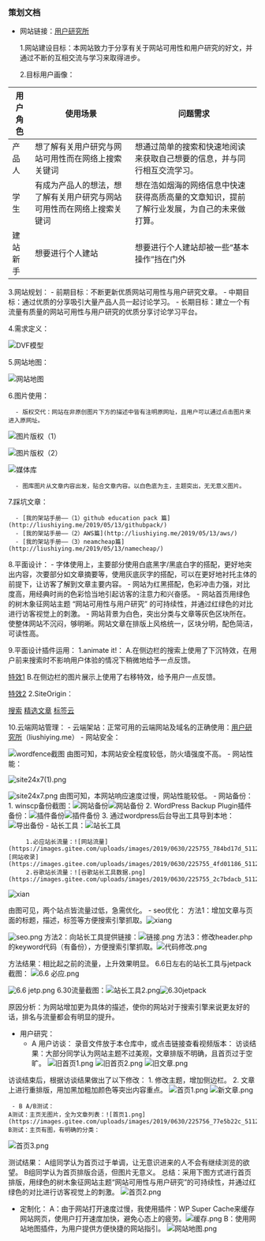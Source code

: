 ### 策划文档
- 网站链接：[用户研究所](http://liushiying.me/)

   1.网站建设目标：本网站致力于分享有关于网站可用性和用户研究的好文，并通过不断的互相交流与学习来取得进步。

   2.目标用户画像：

用户角色 | 使用场景 | 问题需求 |
---|---|---|
产品人 | 想了解有关用户研究与网站可用性而在网络上搜索关键词 |想通过简单的搜索和快速地阅读来获取自己想要的信息，并与同行相互交流学习。
学生 | 有成为产品人的想法，想了解有关用户研究与网站可用性而在网络上搜索关键词 |想在浩如烟海的网络信息中快速获得高质高量的文章知识，提前了解行业发展，为自己的未来做打算。
建站新手 | 想要进行个人建站 | 想要进行个人建站却被一些“基本操作”挡在门外


   3.网站规划：
     - 前期目标：不断更新优质网站可用性与用户研究文章。
     - 中期目标：通过优质的分享吸引大量产品人员一起讨论学习。
     - 长期目标：建立一个有流量有质量的网站可用性与用户研究的优质分享讨论学习平台。

   4.需求定义：

![DVF模型](https://images.gitee.com/uploads/images/2019/0630/225753_3396ff3e_5112336.jpeg)

   5.网站地图：

![网站地图](https://images.gitee.com/uploads/images/2019/0630/225753_12229114_5112336.jpeg)

   6.图片使用：

      - 版权交代：网站在非原创图片下方的描述中皆有注明原网址，且用户可以通过点击图片来进入原网址。

![图片版权（1）](https://images.gitee.com/uploads/images/2019/0630/225754_49f6e627_5112336.png)

![图片版权（2）](https://images.gitee.com/uploads/images/2019/0630/225753_41e18ef9_5112336.png)

![媒体库](https://images.gitee.com/uploads/images/2019/0630/225753_61ee737d_5112336.png)

      - 图库图片从文章内容出发，贴合文章内容。以白色底为主，主题突出，无无意义图片。

   7.踩坑文章：

      - [我的架站手册——（1）github education pack 篇](http://liushiying.me/2019/05/13/githubpack/)
      - [我的架站手册——（2）AWS篇](http://liushiying.me/2019/05/13/aws/)
      - [我的架站手册——（3）neamcheap篇](http://liushiying.me/2019/05/13/namecheap/)

   8.平面设计：
      - 字体使用上，主要部分使用白底黑字/黑底白字的搭配，更好地突出内容，次要部分如文章摘要等，使用灰底灰字的搭配，可以在更好地衬托主体的前提下，让访客了解到文章主要内容。
      - 网站为红黑搭配，色彩冲击力强，对比度高，用经典时尚的色彩恰当地引起访客的注意力和兴奋感。
      - 网站首页用绿色的树木象征网站主题 “网站可用性与用户研究” 的可持续性，并通过红绿色的对比进行访客视觉上的刺激。
      - 网站背景为白色，突出分类与文章等灰色区块所在。使整体网站不沉闷，够明晰。网站文章在排版上风格统一，区块分明，配色简洁，可读性高。
    
   9.平面设计插件运用：
      1.animate it!：
A.在侧边栏的搜索上使用了下沉特效，在用户前来搜索时不影响用户体验的情况下稍微地给予一点反馈。

[特效1](http://liushiying.me/category/%E6%9E%B6%E7%AB%99%E6%95%99%E7%A8%8B/?customize_changeset_uuid=1610a372-9782-4d31-8cb0-023fadb60cd8&customize_autosaved=on)
B.在侧边栏的图片展示上使用了右移特效，给予用户一点反馈。

[特效2](http://liushiying.me/category/%E6%9E%B6%E7%AB%99%E6%95%99%E7%A8%8B/?customize_changeset_uuid=1610a372-9782-4d31-8cb0-023fadb60cd8&customize_autosaved=on)
      2.SiteOrigin：

[搜索](http://liushiying.me/category/%E6%9E%B6%E7%AB%99%E6%95%99%E7%A8%8B/) [精选文章](http://liushiying.me/category/%E7%94%A8%E6%88%B7%E7%A0%94%E7%A9%B6/?customize_changeset_uuid=1610a372-9782-4d31-8cb0-023fadb60cd8&customize_autosaved=on) [标签云](http://liushiying.me/category/%E6%9E%B6%E7%AB%99%E6%95%99%E7%A8%8B/?customize_changeset_uuid=1610a372-9782-4d31-8cb0-023fadb60cd8&customize_autosaved=on)

   10.云端网站管理：
       - 云端架站：正常可用的云端网站及域名的正确使用：[用户研究所](http://liushiying.me/)（liushiying.me）
       - 网站安全：

![wordfence截图](https://images.gitee.com/uploads/images/2019/0630/225754_a40a7c7d_5112336.png)
由图可知，本网站安全程度较低，防火墙强度不高。
       - 网站性能：

![site24x7(1).png](https://images.gitee.com/uploads/images/2019/0630/225754_0c7e58d9_5112336.png)

![site24x7.png](https://images.gitee.com/uploads/images/2019/0630/225754_bc72b6ef_5112336.png)
由图可知，本网站响应速度过慢，网站性能较低。
      - 网站备份：
          1. winscp备份截图：![网站备份](https://images.gitee.com/uploads/images/2019/0630/225754_a1344085_5112336.png)![网站备份](https://images.gitee.com/uploads/images/2019/0630/225754_39ad4b16_5112336.png)
          2. WordPress Backup Plugin插件备份：![插件备份](https://images.gitee.com/uploads/images/2019/0630/225754_56fdb164_5112336.png)![插件备份](https://images.gitee.com/uploads/images/2019/0630/225754_4a672a9e_5112336.png)
          3. 通过wordpress后台导出工具导到本地：![导出备份](https://images.gitee.com/uploads/images/2019/0630/225754_3fa76928_5112336.png)
      - 站长工具：![站长工具](https://images.gitee.com/uploads/images/2019/0630/225755_ab6221cb_5112336.png)

         1.必应站长流量：![网站流量](https://images.gitee.com/uploads/images/2019/0630/225755_784bd17d_5112336.png)![网站收录](https://images.gitee.com/uploads/images/2019/0630/225755_4fd01186_5112336.png)
         2.谷歌站长流量：![谷歌站长工具数据.png](https://images.gitee.com/uploads/images/2019/0630/225755_2c7bdacb_5112336.png)
![xian](https://images.gitee.com/uploads/images/2019/0630/225756_8a2ab410_5112336.png)

由图可见，两个站点皆流量过低，急需优化。
      - seo优化：
方法1：增加文章与页面的标题，描述，标签等方便搜索引擎抓取。![xiang](https://images.gitee.com/uploads/images/2019/0630/225755_063dc7c1_5112336.png)

![seo.png](https://images.gitee.com/uploads/images/2019/0630/225755_19a7288d_5112336.png)
方法2：向站长工具提供链接：![链接.png](https://images.gitee.com/uploads/images/2019/0630/225755_66c2e6ea_5112336.png)
方法3：修改header.php的keyword代码（有备份），方便搜索引擎抓取。![代码修改.png](https://images.gitee.com/uploads/images/2019/0630/225755_368b2f45_5112336.png)

   方法结果：相比起之前的流量，上升效果明显。
   6.6日左右的站长工具与jetpack截图：
![6.6 必应.png](https://images.gitee.com/uploads/images/2019/0630/225756_3720fc78_5112336.png)

![6.6 jetp.png](https://images.gitee.com/uploads/images/2019/0630/225755_c4bf8e9d_5112336.png)
   6.30流量截图：![站长工具2.png](https://images.gitee.com/uploads/images/2019/0630/225756_b1b6b962_5112336.png)![6.30jetpack](https://images.gitee.com/uploads/images/2019/0630/225756_aa5a0c01_5112336.png)

   原因分析：为网站增加更为具体的描述，使你的网站对于搜索引擎来说更友好的话，排名与流量都会有明显的提升。
   - 用户研究：
      - A 用户访谈：
   录音文件放于本仓库中，或点击链接查看视频版本：
访谈结果：大部分同学认为网站主题不过美观，文章排版不明确，且首页过于空旷。
![旧首页1.png](https://images.gitee.com/uploads/images/2019/0630/225757_e547b3c5_5112336.png)
![旧首页2.png](https://images.gitee.com/uploads/images/2019/0630/225757_599841a0_5112336.png)
![旧文章.png](https://images.gitee.com/uploads/images/2019/0630/225757_2876f4c8_5112336.png)

   访谈结束后，根据访谈结果做出了以下修改：
      1. 修改主题，增加侧边栏。
      2. 文章上进行重排版，用加黑加粗加颜色等突出内容重点。
![首页1.png](https://images.gitee.com/uploads/images/2019/0630/225757_5f55dc10_5112336.png)
![新文章.png](https://images.gitee.com/uploads/images/2019/0630/225756_e8de0f12_5112336.png)

     - B A/B测试：
    A测试：主页无图片，全为文章列表：![首页1.png](https://images.gitee.com/uploads/images/2019/0630/225756_77e5b22c_5112336.png)
    B测试：主页有图，有明确的分类：
![首页3.png](https://images.gitee.com/uploads/images/2019/0630/225757_84be5ac8_5112336.png)

   测试结果：
   A组同学认为首页过于单调，让无意识进来的人不会有继续浏览的欲望。
   B组同学认为首页排版合适，但图片无意义。
   总结：采用下图方式进行首页排版，用绿色的树木象征网站主题“网站可用性与用户研究”的可持续性，并通过红绿色的对比进行访客视觉上的刺激。
![首页2.png](https://images.gitee.com/uploads/images/2019/0630/225757_d0ec372b_5112336.png)

   - 定制化：
      A：由于网站打开速度过慢，我使用插件：WP Super Cache来缓存网站网页，使用户打开速度加快，避免心态上的疲劳。![缓存.png](https://images.gitee.com/uploads/images/2019/0630/225757_63dc3ef7_5112336.png)
B：使用网站地图插件，为用户提供方便快捷的网站指引。
![网站地图.png](https://images.gitee.com/uploads/images/2019/0630/225757_543e8659_5112336.png)








